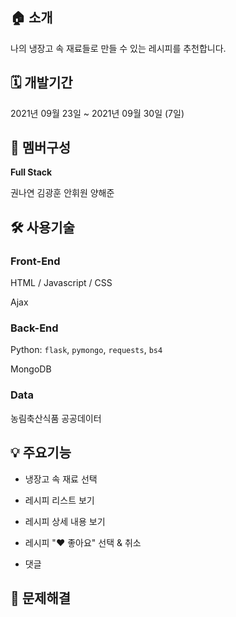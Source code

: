 ## 🏠 소개
나의 냉장고 속 재료들로 만들 수 있는 레시피를 추천합니다.

## 🗓 개발기간
2021년 09월 23일 ~ 2021년 09월 30일 (7일)

## 🧙 멤버구성
**Full Stack**

권나연 김광훈 안휘원 양해준

## 🛠 사용기술

### Front-End

HTML / Javascript / CSS

Ajax

### Back-End

Python: `flask`, `pymongo`, `requests`, `bs4`

MongoDB

### Data

농림축산식품 공공데이터


## 💡 주요기능

* 냉장고 속 재료 선택

* 레시피 리스트 보기

* 레시피 상세 내용 보기

* 레시피 "♥ 좋아요" 선택 & 취소 

* 댓글

## 👾 문제해결
 
